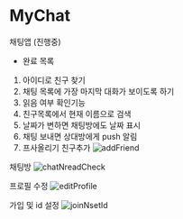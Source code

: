 # MyChat
채팅앱 (진행중)
- 완료 목록
1. 아이디로 친구 찾기 
2. 채팅 목록에 가장 마지막 대화가 보이도록 하기
3. 읽음 여부 확인기능
4. 친구목록에서 현재 이름으로 검색
5. 날짜가 변하면 채팅방에도 날짜 표시
6. 채팅 보내면 상대방에게 push 알림
7. 프사올리기
친구추가
![addFriend](https://user-images.githubusercontent.com/66777885/101208813-1178a880-36b6-11eb-9fe5-4311fa0cb29b.gif)

채팅방
![chatNreadCheck](https://user-images.githubusercontent.com/66777885/101208859-248b7880-36b6-11eb-83ff-1dca91277dc7.gif)

프로필 수정
![editProfile](https://user-images.githubusercontent.com/66777885/101208893-310fd100-36b6-11eb-9b44-418dd998837e.gif)

가입 및 id 설정
![joinNsetId](https://user-images.githubusercontent.com/66777885/101208924-3b31cf80-36b6-11eb-8d09-a228d4863cb6.gif)



